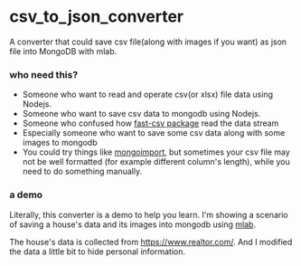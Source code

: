 # csv_to_json_converter
A converter that could save csv file(along with images if you want) as json file into MongoDB with mlab.

### who need this?
* Someone who want to read and operate csv(or xlsx) file data using Nodejs.
* Someone who want to save csv data to mongodb using Nodejs.
* Someone who confused how [fast-csv package](https://www.npmjs.com/package/fast-csv) read the data stream
* Especially someone who want to save some csv data along with some images to mongodb
* You could try things like [mongoimport](https://docs.mongodb.com/v3.4/reference/program/mongoimport/), but sometimes your csv file may not be well formatted (for example different column's length), while you need to do something manually.

### a demo
Literally, this converter is a demo to help you learn. I'm showing a scenario of saving a house's data and its images into mongodb using [mlab](https://mlab.com/).

The house's data is collected from <https://www.realtor.com/>. And I modified the data a little bit to hide personal information.